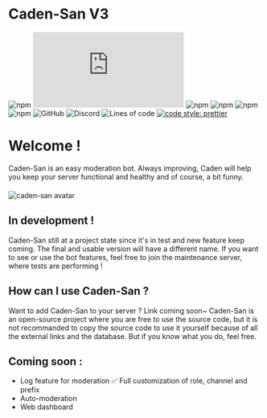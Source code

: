 # Caden-San V3

![npm](https://img.shields.io/npm/v/npm)
![npm](https://img.shields.io/npm/v/discord.js?color=%239c7aec&label=discord.js)
![npm](https://img.shields.io/npm/v/mongoose?color=4CFF37&label=Mongoose)
![npm](https://img.shields.io/npm/v/sentry?color=%239F07C3&label=Sentry)
![npm](https://img.shields.io/npm/v/prettier?color=%23FE6DC5&label=Prettier)
![npm](https://img.shields.io/npm/v/cron?color=%23F4D03F&label=Cron)
![GitHub](https://img.shields.io/github/license/CadenEras/Caden-San?color=blueviolet)
![Discord](https://img.shields.io/discord/862476312568004668?label=Discord)
![Lines of code](https://img.shields.io/tokei/lines/github/CadenEras/Caden-San?color=%23F29F33)
[![code style: prettier](https://img.shields.io/badge/code_style-prettier-ff69b4.svg)](https://github.com/prettier/prettier)

# Welcome !

Caden-San is an easy moderation bot. Always improving, Caden will help you keep your server functional and healthy and of course, a bit funny.
<img src="https://i.imgur.com/ek6dDxa.png" alt="caden-san avatar" style="max-width: 50%; margin-top: 20px;">

## In development !

Caden-San still at a project state since it's in test and new feature keep coming. The final and usable version will
have a different name. If you want to see or use the bot features, feel free to join the maintenance server, where tests
are performing !

## How can I use Caden-San ?

Want to add Caden-San to your server ? Link coming soon~
Caden-San is an open-source project where you are free to use the source code, but it is not recommanded to copy the source code to use it yourself because of all the
external links and the database. But if you know what you do, feel free.

## Coming soon :

- Log feature for moderation
✅ Full customization of role, channel and prefix
- Auto-moderation
- Web dashboard

